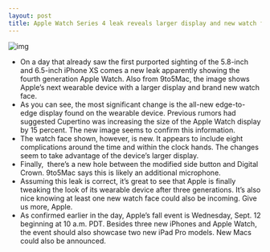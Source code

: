 ```yaml
---
layout: post
title: Apple Watch Series 4 leak reveals larger display and new watch face
---
```

![img](http://media.idownloadblog.com/wp-content/uploads/2018/08/apple_watch_series_4_9to5mac.jpg)
* On a day that already saw the first purported sighting of the 5.8-inch and 6.5-inch iPhone XS comes a new leak apparently showing the fourth generation Apple Watch. Also from 9to5Mac, the image shows Apple’s next wearable device with a larger display and brand new watch face.
* As you can see, the most significant change is the all-new edge-to-edge display found on the wearable device. Previous rumors had suggested Cupertino was increasing the size of the Apple Watch display by 15 percent. The new image seems to confirm this information.
* The watch face shown, however, is new. It appears to include eight complications around the time and within the clock hands. The changes seem to take advantage of the device’s larger display.
* Finally,  there’s a new hole between the modified side button and Digital Crown. 9to5Mac says this is likely an additional microphone.
* Assuming this leak is correct, it’s great to see that Apple is finally tweaking the look of its wearable device after three generations. It’s also nice knowing at least one new watch face could also be incoming. Give us more, Apple.
* As confirmed earlier in the day, Apple’s fall event is Wednesday, Sept. 12 beginning at 10 a.m. PDT. Besides three new iPhones and Apple Watch, the event should also showcase two new iPad Pro models. New Macs could also be announced.

